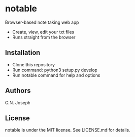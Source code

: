 # notable

Browser-based note taking web app

- Create, view, edit your txt files
- Runs straight from the browser

## Installation

- Clone this repository
- Run command: python3 setup.py develop
- Run notable command for help and options

## Authors

C.N. Joseph

## License

notable is under the MIT license. See LICENSE.md for details.
